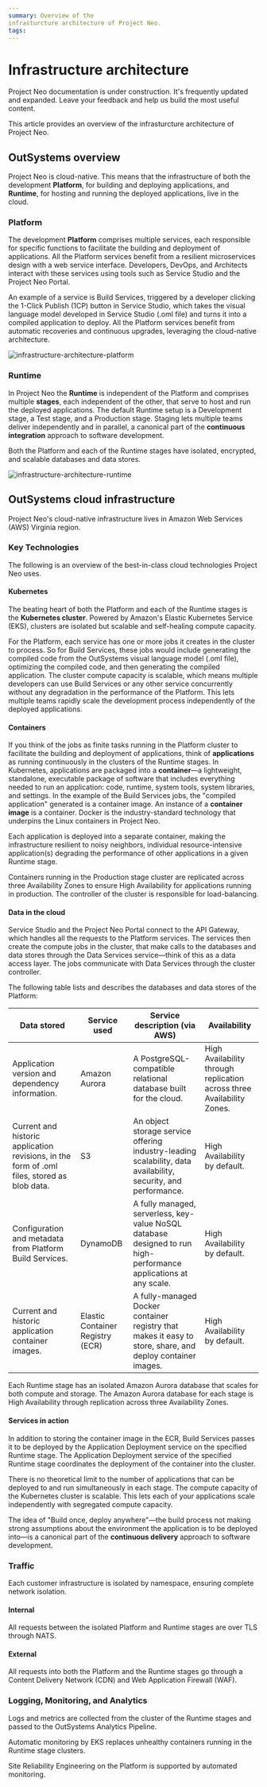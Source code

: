 ```yaml
---
summary: Overview of the
infrasturcture architecture of Project Neo.
tags: 
---
```


# Infrastructure architecture

<div class="info" markdown="1">

Project Neo documentation is under construction. It's frequently updated and expanded. Leave your feedback and help us build the most useful content.

</div>

This article provides an overview of the
infrasturcture architecture of Project Neo.

## OutSystems overview
Project Neo is cloud-native. This means that the infrastructure of both the development **Platform**, for building and deploying applications, and **Runtime**, for hosting and running the deployed applications, live in the cloud. 

### Platform 
The development **Platform** comprises multiple services, each responsible for specific functions to facilitate the building and deployment of applications. All the Platform services benefit from a resilient microservices design with a web service interface. Developers, DevOps, and Architects interact with these services using tools such as Service Studio and the Project Neo Portal.

An example of a service is Build Services, triggered by a developer clicking the 1-Click Publish (1CP) button in Service Studio, which takes the visual language model developed in Service Studio (.oml file) and turns it into a compiled application to deploy. All the Platform services benefit from automatic recoveries and continuous upgrades, leveraging the cloud-native architecture.


![infrastructure-architecture-platform](images/infrastructure-architecture-platform.png "Platform")

### Runtime
In Project Neo the **Runtime** is independent of the Platform and comprises multiple **stages**, each independent of the other, that serve to host and run the deployed applications. The default Runtime setup is a Development stage, a Test stage, and a Production stage. Staging lets multiple teams deliver independently and in parallel, a canonical part of the **continuous integration** approach to software development.

Both the Platform and each of the Runtime stages have isolated, encrypted, and scalable databases and data stores.

![infrastructure-architecture-runtime](images/infrastructure-architecture-runtime.png "Platform")

## OutSystems cloud infrastructure
Project Neo's cloud-native infrastructure lives in Amazon Web Services (AWS) Virginia region.

### Key Technologies
The following is an overview of the best-in-class cloud technologies Project Neo uses.

#### Kubernetes
 The beating heart of both the Platform and each of the Runtime stages is the **Kubernetes cluster**. Powered by Amazon's Elastic Kubernetes Service (EKS), clusters are isolated but scalable and self-healing compute capacity.

For the Platform, each service has one or more jobs it creates in the cluster to process. So for Build Services, these jobs would include generating the compiled code from the OutSystems visual language model (.oml file), optimizing the compiled code, and then generating the compiled application. The cluster compute capacity is scalable, which means multiple developers can use Build Services or any other service concurrently without any degradation in the performance of the Platform. This lets multiple teams rapidly scale the development process independently of the deployed applications.

#### Containers
If you think of the jobs as finite tasks running in the Platform cluster to facilitate the building and deployment of applications, think of **applications** as running continuously in the clusters of the Runtime stages. In Kubernetes, applications are packaged into a **container**—a lightweight, standalone, executable package of software that includes everything needed to run an application: code, runtime, system tools, system libraries, and settings. In the example of the Build Services jobs, the "compiled application" generated is a container image. An instance of a **container image** is a container. Docker is the industry-standard technology that underpins the Linux containers in Project Neo.

Each application is deployed into a separate container, making the infrastructure resilient to noisy neighbors, individual resource-intensive application(s) degrading the performance of other applications in a given Runtime stage.

Containers running in the Production stage cluster are replicated across three Availability Zones to ensure High Availability for applications running in production. The controller of the cluster is responsible for load-balancing.

#### Data in the cloud
Service Studio and the Project Neo Portal connect to the API Gateway, which handles all the requests to the Platform services. The services then create the compute jobs in the cluster, that make calls to the databases and data stores through the Data Services service—think of this as a data access layer. The jobs communicate with Data Services through the cluster controller.

The following table lists and describes the databases and data stores of the Platform: 

| Data stored | Service used | Service description (via AWS) | Availability |
| - | - | - | - |
| Application version and dependency information. | Amazon Aurora | A PostgreSQL-compatible relational database built for the cloud. | High Availability through replication across three Availability Zones. |
| Current and historic application revisions, in the form of .oml files, stored as blob data. | S3 | An object storage service offering industry-leading scalability, data availability, security, and performance. | High Availability by default. |
| Configuration and metadata from Platform Build Services. | DynamoDB | A fully managed, serverless, key-value NoSQL database designed to run high-performance applications at any scale. | High Availability by default. |
| Current and historic application container images. | Elastic Container Registry (ECR) | A fully-managed Docker container registry that makes it easy to store, share, and deploy container images. | High Availability by default. |

Each Runtime stage has an isolated Amazon Aurora database that scales for both compute and storage. The Amazon Aurora database for each stage is High Availability through replication across three Availability Zones.

#### Services in action
In addition to storing the container image in the ECR, Build Services passes it to be deployed by the Application Deployment service on the specified Runtime stage. The Application Deployment service of the specified Runtime stage coordinates the deployment of the container into the cluster.

There is no theoretical limit to the number of applications that can be deployed to and run simultaneously in each stage. The compute capacity of the Kubernetes cluster is scalable. This lets each of your applications scale independently with segregated compute capacity.

The idea of "Build once, deploy anywhere"—the build process not making strong assumptions about the environment the application is to be deployed into—is a canonical part of the **continuous delivery** approach to software development.

### Traffic
Each customer infrastructure is isolated by namespace, ensuring complete network isolation. 

#### Internal
All requests between the isolated Platform and Runtime stages are over TLS through NATS. 

#### External
All requests into both the Platform and the Runtime stages go through a Content Delivery Network (CDN) and Web Application Firewall (WAF).

### Logging, Monitoring, and Analytics
Logs and metrics are collected from the cluster of the Runtime stages and passed to the OutSystems Analytics Pipeline.

Automatic monitoring by EKS replaces unhealthy containers running in the Runtime stage clusters.

Site Reliability Engineering on the Platform is supported by automated monitoring.
